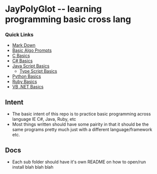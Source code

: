 # JayPolyGlot -- learning programming basic cross lang #

### Quick Links ###
* [Mark Down](./MarkDown/README.md)
* [Basic Algo Prompts](./BasicAlgorithmPromts.md)
* [C Basics](./C/README.md)
* [C# Basics](./CSharp/README.md)
* [Java Script Basics](./JavaScript/README.md)
    - [Type Script Basics](./TypeScript/README.md)
* [Python Basics](./Python/README.md)
* [Ruby Basics](./Ruby/README.md)
* [VB .NET Basics](./VisualBasic/README.md)

## Intent ##
* The basic intent of this repo is to practice
    basic programming across language IE C#, Java, Ruby, etc
* Most things written should have some pairity in that
    it should be the same programs pretty much
    just with a different language/framework etc.

## Docs ##
* Each sub folder should have it's own README on how to open/run install blah blah blah